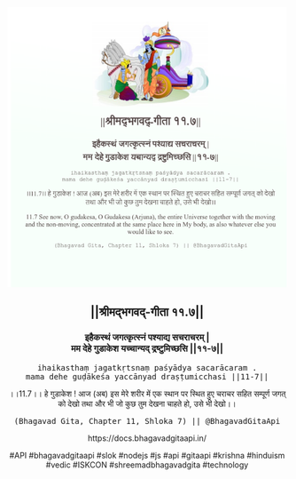 <img src="../../asset/BG_11_7.png"/>
<center><h2>||श्रीमद्‍भगवद्‍-गीता ११.७||</h2>
<h3>इहैकस्थं जगत्कृत्स्नं पश्याद्य सचराचरम् |<br/>मम देहे गुडाकेश यच्चान्यद् द्रष्टुमिच्छसि ||११-७||</h3>
<pre>ihaikasthaṃ jagatkṛtsnaṃ paśyādya sacarācaram .<br/>mama dehe guḍākeśa yaccānyad draṣṭumicchasi ||11-7||</pre>
<p>।।11.7।। हे गुडाकेश ! आज (अब) इस मेरे शरीर में एक स्थान पर स्थित हुए चराचर सहित सम्पूर्ण जगत् को देखो तथा और भी जो कुछ तुम देखना चाहते हो, उसे भी देखो।।</p>
<pre>(Bhagavad Gita, Chapter 11, Shloka 7) || @BhagavadGitaApi</pre><p>https://docs.bhagavadgitaapi.in/</p><p>#API #bhagavadgitaapi #slok #nodejs #js #api #gitaapi #krishna #hinduism #vedic #ISKCON #shreemadbhagavadgita #technology</p></center>